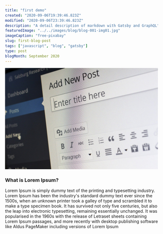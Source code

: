 ```yaml
---
title: "first demo"
created: "2020-09-06T19:39:46.823Z"
modified: "2020-09-06T23:39:46.823Z"
description: "A detail description of markdown with Gatsby and GraphQL"
featuredImage: "../../images/blog/blog-001-img01.jpg"
imageCaption: "free-pixabay"
slug: first-blog-post
tags: ["javascript", "blog", "gatsby"]
type: post
blogMonth: September 2020
---
```


![Alt text here](../../images/blog/blog-001-img01.jpg "Image: Werner Moser/pixabay - bit.ly/3clqxme")

### What is Lorem Ipsum?

Lorem Ipsum is simply dummy text of the printing and typesetting industry. Lorem Ipsum has been the industry's standard dummy text ever since the 1500s, when an unknown printer took a galley of type and scrambled it to make a type specimen book. It has survived not only five centuries, but also the leap into electronic typesetting, remaining essentially unchanged. It was popularised in the 1960s with the release of Letraset sheets containing Lorem Ipsum passages, and more recently with desktop publishing software like Aldus PageMaker including versions of Lorem Ipsum
